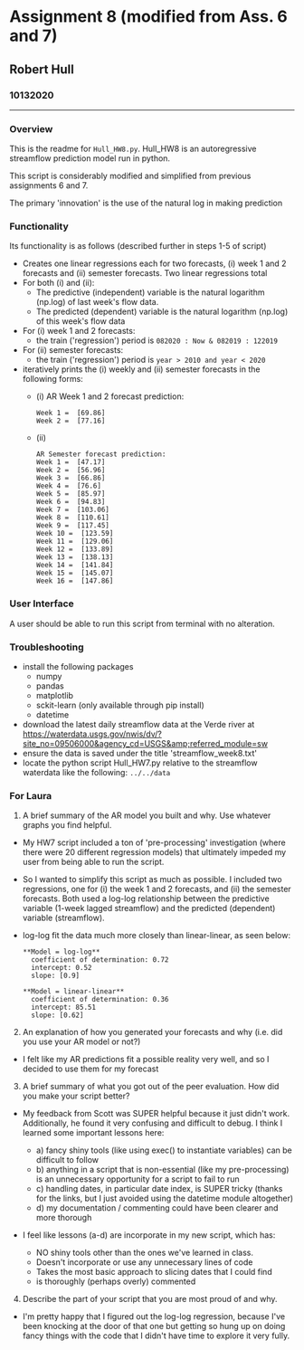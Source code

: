 # Assignment 8 (modified from Ass. 6 and 7)
## Robert Hull
### 10132020
-------------------------------------------------------------------------

### Overview
This is the readme for `Hull_HW8.py`. Hull_HW8 is an autoregressive streamflow prediction model run in python.

This script is considerably modified and simplified from previous assignments 6 and 7.

The primary 'innovation' is the use of the natural log in making prediction

### Functionality
Its functionality is as follows (described further in steps 1-5 of script)
* Creates one linear regressions each for two forecasts, (i) week 1 and 2 forecasts and (ii) semester forecasts. Two linear regressions total
* For both (i) and (ii):
  * The predictive (independent) variable is the natural logarithm (np.log) of last week's flow data.
  * The predicted (dependent) variable is the natural logarithm (np.log) of this week's flow data
* For (i) week 1 and 2 forecasts:
  * the train ('regression') period is `082020 : Now & 082019 : 122019`
* For (ii) semester forecasts:
  * the train ('regression') period is `year > 2010 and year < 2020`
* iteratively prints the (i) weekly and (ii) semester forecasts in the following forms:
  * (i)
    AR Week 1 and 2 forecast prediction:

        Week 1 =  [69.86]
        Week 2 =  [77.16]

  * (ii)

        AR Semester forecast prediction:
        Week 1 =  [47.17]
        Week 2 =  [56.96]
        Week 3 =  [66.86]
        Week 4 =  [76.6]
        Week 5 =  [85.97]
        Week 6 =  [94.83]
        Week 7 =  [103.06]
        Week 8 =  [110.61]
        Week 9 =  [117.45]
        Week 10 =  [123.59]
        Week 11 =  [129.06]
        Week 12 =  [133.89]
        Week 13 =  [138.13]
        Week 14 =  [141.84]
        Week 15 =  [145.07]
        Week 16 =  [147.86]

### User Interface
A user should be able to run this script from terminal with no alteration.

### Troubleshooting
* install the following packages
  * numpy
  * pandas
  * matplotlib
  * sckit-learn (only available through pip install)
  * datetime
* download the latest daily streamflow data at the Verde river at https://waterdata.usgs.gov/nwis/dv/?site_no=09506000&agency_cd=USGS&amp;referred_module=sw
* ensure the data is saved under the title 'streamflow_week8.txt'
* locate the python script Hull_HW7.py relative to the streamflow waterdata like the following: `../../data`

### For Laura

1. A brief summary of the AR model you built and why. Use whatever graphs you find helpful.
  * My HW7 script included a ton of 'pre-processing' investigation (where there were 20 different regression models) that ultimately impeded my user from being able to run the script.

  * So I wanted to simplify this script as much as possible. I included two regressions, one for (i) the week 1 and 2 forecasts, and (ii) the semester forecasts. Both used a log-log relationship between the predictive variable (1-week lagged streamflow) and the predicted (dependent) variable (streamflow).

  * log-log fit the data much more closely than linear-linear, as seen below:

        **Model = log-log**
          coefficient of determination: 0.72
          intercept: 0.52
          slope: [0.9]

        **Model = linear-linear**
          coefficient of determination: 0.36
          intercept: 85.51
          slope: [0.62]

2. An explanation of how you generated your forecasts and why (i.e. did you use your AR model or not?)
  * I felt like my AR predictions fit a possible reality very well, and so I decided to use them for my forecast

3. A brief summary of what you got out of the peer evaluation. How did you make your script better?
  * My feedback from Scott was SUPER helpful because it just didn't work. Additionally, he found it very confusing and difficult to debug. I think I learned some important lessons here:

    * a) fancy shiny tools (like using exec() to instantiate variables) can be difficult to follow
    * b) anything in a script that is non-essential (like my pre-processing) is an unnecessary opportunity for a script to fail to run
    * c) handling dates, in particular date index, is SUPER tricky (thanks for the links, but I just avoided using the datetime module altogether)
    * d) my documentation / commenting could have been clearer and more thorough

  * I feel like lessons (a-d) are incorporate in my new script, which has:
      - NO shiny tools other than the ones we've learned in class.
      - Doesn't incorporate or use any unnecessary lines of code
      - Takes the most basic approach to slicing dates that I could find
      - is thoroughly (perhaps overly) commented

4. Describe the part of your script that you are most proud of and why.

  *  I'm pretty happy that I figured out the log-log regression, because I've been knocking at the door of that one but getting so hung up on doing fancy things with the code that I didn't have time to explore it very fully.

